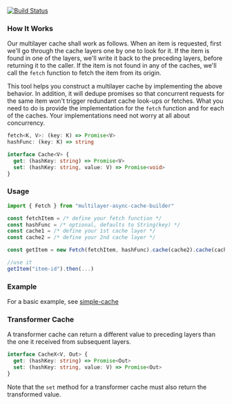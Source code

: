 [![Build Status](https://travis-ci.org/ken107/multilayer-async-cache-builder.svg?branch=master)](https://travis-ci.org/ken107/multilayer-async-cache-builder)

### How It Works

Our multilayer cache shall work as follows.  When an item is requested, first we'll go through the cache layers one by one to look for it.  If the item is found in one of the layers, we'll write it back to the preceding layers, before returning it to the caller.  If the item is not found in any of the caches, we'll call the `fetch` function to fetch the item from its origin.

This tool helps you construct a multilayer cache by implementing the above behavior.  In addition, it will dedupe promises so that concurrent requests for the same item won't trigger redundant cache look-ups or fetches.  What you need to do is provide the implementation for the `fetch` function and for each of the caches.  Your implementations need not worry at all about concurrency.

```typescript
fetch<K, V>: (key: K) => Promise<V>
hashFunc: (key: K) => string

interface Cache<V> {
  get: (hashKey: string) => Promise<V>
  set: (hashKey: string, value: V) => Promise<void>
}
```


### Usage

```typescript
import { Fetch } from "multilayer-async-cache-builder"

const fetchItem = /* define your fetch function */
const hashFunc = /* optional, defaults to String(key) */
const cache1 = /* define your 1st cache layer */
const cache2 = /* define your 2nd cache layer */

const getItem = new Fetch(fetchItem, hashFunc).cache(cache2).cache(cache1).dedupe();

//use it
getItem("item-id").then(...)
```


### Example

For a basic example, see [simple-cache](https://github.com/ken107/simple-cache)


### Transformer Cache

A transformer cache can return a different value to preceding layers than the one it received from subsequent layers.

```typescript
interface CacheX<V, Out> {
  get: (hashKey: string) => Promise<Out>
  set: (hashKey: string, value: V) => Promise<Out>
}
```

Note that the `set` method for a transformer cache must also return the transformed value.
